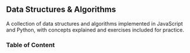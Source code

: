 ## Data Structures & Algorithms

A collection of data structures and algorithms implemented in JavaScript and Python, with concepts explained and exercises included for practice.

### Table of Content

